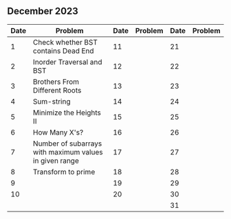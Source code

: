 ## December 2023

| Date | Problem                                                | Date | Problem | Date | Problem |
| ---- | ------------------------------------------------------ | ---- | ------- | ---- | ------- |
| 1    | Check whether BST contains Dead End                    | 11   |         | 21   |         |
| 2    | Inorder Traversal and BST                              | 12   |         | 22   |         |
| 3    | Brothers From Different Roots                          | 13   |         | 23   |         |
| 4    | Sum-string                                             | 14   |         | 24   |         |
| 5    | Minimize the Heights II                                | 15   |         | 25   |         |
| 6    | How Many X's?                                          | 16   |         | 26   |         |
| 7    | Number of subarrays with maximum values in given range | 17   |         | 27   |         |
| 8    | Transform to prime                                     | 18   |         | 28   |         |
| 9    |                                                        | 19   |         | 29   |         |
| 10   |                                                        | 20   |         | 30   |         |
|      |                                                        |      |         | 31   |         |
